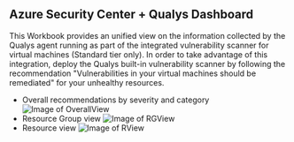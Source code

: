 ## Azure Security Center + Qualys Dashboard
This Workbook provides an unified view on the information collected by the Qualys agent running as part of the integrated vulnerability scanner for virtual machines (Standard tier only). In order to take advantage of this integration, deploy the Qualys built-in vulnerability scanner by following the recommendation "Vulnerabilities in your virtual machines should be remediated" for your unhealthy resources.
* Overall recommendations by severity and category
![Image of OverallView](https://github.com/carlosfar/public/blob/master/Azure%20Security%20Center/ASCQualysWorkbook/Screenshot_Overview.png?raw=true)
* Resource Group view
![Image of RGView](https://github.com/carlosfar/public/blob/master/Azure%20Security%20Center/ASCQualysWorkbook/Screenshot_RGView.png?raw=true)
* Resource view
![Image of RView](https://github.com/carlosfar/public/blob/master/Azure%20Security%20Center/ASCQualysWorkbook/Screenshot_RView.png?raw=true)
